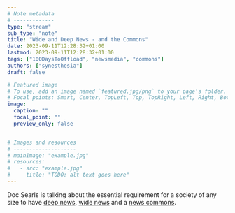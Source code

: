 ```yaml
---
# Note metadata
# -------------
type: "stream"
sub_type: "note"
title: "Wide and Deep News - and the Commons"
date: 2023-09-11T12:28:32+01:00
lastmod: 2023-09-11T12:28:32+01:00
tags: ["100DaysToOffload", "newsmedia", "commons"]
authors: ["synesthesia"]
draft: false

# Featured image
# To use, add an image named `featured.jpg/png` to your page's folder.
# Focal points: Smart, Center, TopLeft, Top, TopRight, Left, Right, BottomLeft, Bottom, BottomRight.
image:
  caption: ""
  focal_point: ""
  preview_only: false


# Images and resources
# --------------------
# mainImage: "example.jpg"
# resources:
#   - src: "example.jpg"
#     title: "TODO: alt text goes here"
---
```

Doc Searls is talking about the essential requirement for a society of any size to have [deep news](https://doc.searls.com/2023/08/18/we-need-deep-news/), [wide news](https://doc.searls.com/2023/08/31/we-need-wide-news/) and a [news commons](https://en.wikipedia.org/wiki/Elinor_Ostrom).
